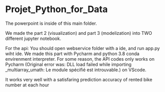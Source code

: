 # Projet_Python_for_Data
The powerpoint is inside of this main folder.


We made the part 2 (visualization) and part 3 (modelization) into TWO different jupyter notebook.

For the api:
You should open webservice folder with a ide, and run app.py wiht ide. We made this part with Pycharm
and python 3.8 conda envirenment interpreter.
For some reason, the API codes only works on Pycharm (Original error was: DLL load failed while importing _multiarray_umath: Le module spécifié est introuvable.)
on VScode.

It works very well with a satisfaring prediction accuracy of rented bike number at each hour
